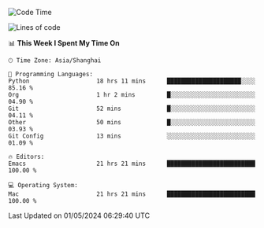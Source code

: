 <!--START_SECTION:waka-->
![Code Time](http://img.shields.io/badge/Code%20Time-1%2C939%20hrs%2014%20mins-blue)

![Lines of code](https://img.shields.io/badge/From%20Hello%20World%20I%27ve%20Written-306.0%20thousand%20lines%20of%20code-blue)

📊 **This Week I Spent My Time On** 

```text
🕑︎ Time Zone: Asia/Shanghai

💬 Programming Languages: 
Python                   18 hrs 11 mins      █████████████████████░░░░   85.16 % 
Org                      1 hr 2 mins         █░░░░░░░░░░░░░░░░░░░░░░░░   04.90 % 
Git                      52 mins             █░░░░░░░░░░░░░░░░░░░░░░░░   04.11 % 
Other                    50 mins             █░░░░░░░░░░░░░░░░░░░░░░░░   03.93 % 
Git Config               13 mins             ░░░░░░░░░░░░░░░░░░░░░░░░░   01.09 % 

🔥 Editors: 
Emacs                    21 hrs 21 mins      █████████████████████████   100.00 % 

💻 Operating System: 
Mac                      21 hrs 21 mins      █████████████████████████   100.00 % 
```


 Last Updated on 01/05/2024 06:29:40 UTC
<!--END_SECTION:waka-->

